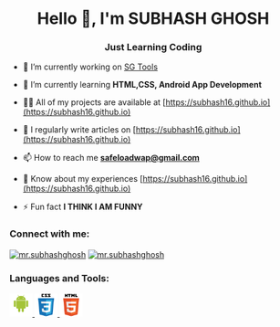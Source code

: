 <h1 align="center">Hello 👋, I'm SUBHASH GHOSH</h1>
<h3 align="center">Just Learning Coding</h3>

- 🔭 I’m currently working on [SG Tools](https://subhash16.github.io)

- 🌱 I’m currently learning **HTML,CSS, Android App Development**

- 👨‍💻 All of my projects are available at [https://subhash16.github.io](https://subhash16.github.io)

- 📝 I regularly write articles on [https://subhash16.github.io](https://subhash16.github.io)

- 📫 How to reach me **safeloadwap@gmail.com**

- 📄 Know about my experiences [https://subhash16.github.io](https://subhash16.github.io)

- ⚡ Fun fact **I THINK I AM FUNNY**

<h3 align="left">Connect with me:</h3>
<p align="left">
<a href="https://fb.com/mr.subhashghosh" target="blank"><img align="center" src="https://raw.githubusercontent.com/rahuldkjain/github-profile-readme-generator/master/src/images/icons/Social/facebook.svg" alt="mr.subhashghosh" height="30" width="40" /></a>
<a href="https://instagram.com/mr.subhashghosh" target="blank"><img align="center" src="https://raw.githubusercontent.com/rahuldkjain/github-profile-readme-generator/master/src/images/icons/Social/instagram.svg" alt="mr.subhashghosh" height="30" width="40" /></a>
</p>

<h3 align="left">Languages and Tools:</h3>
<p align="left"> <a href="https://developer.android.com" target="_blank" rel="noreferrer"> <img src="https://raw.githubusercontent.com/devicons/devicon/master/icons/android/android-original-wordmark.svg" alt="android" width="40" height="40"/> </a> <a href="https://www.w3schools.com/css/" target="_blank" rel="noreferrer"> <img src="https://raw.githubusercontent.com/devicons/devicon/master/icons/css3/css3-original-wordmark.svg" alt="css3" width="40" height="40"/> </a> <a href="https://www.w3.org/html/" target="_blank" rel="noreferrer"> <img src="https://raw.githubusercontent.com/devicons/devicon/master/icons/html5/html5-original-wordmark.svg" alt="html5" width="40" height="40"/> </a> </p>

